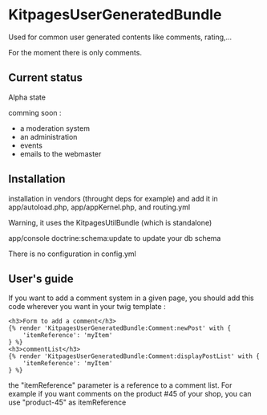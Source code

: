 KitpagesUserGeneratedBundle
==================

Used for common user generated contents like comments, rating,...

For the moment there is only comments.

Current status
-------------
Alpha state

comming soon :
- a moderation system
- an administration
- events
- emails to the webmaster

Installation
------------

installation in vendors (throught deps for example) and add
it in app/autoload.php, app/appKernel.php, and routing.yml

Warning, it uses the KitpagesUtilBundle (which is standalone)

app/console doctrine:schema:update  to update your db schema

There is no configuration in config.yml

User's guide
------------

If you want to add a comment system in a given page, you should add this code
wherever you want in your twig template :

    <h3>Form to add a comment</h3>
    {% render 'KitpagesUserGeneratedBundle:Comment:newPost' with {
        'itemReference': 'myItem'
    } %}
    <h3>commentList</h3>
    {% render 'KitpagesUserGeneratedBundle:Comment:displayPostList' with {
        'itemReference': 'myItem'
    } %}

the "itemReference" parameter is a reference to a comment list. For example if you
want comments on the product #45 of your shop, you can use "product-45" as itemReference